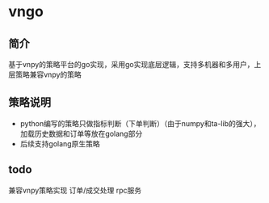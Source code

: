 # vngo

## 简介
基于vnpy的策略平台的go实现，采用go实现底层逻辑，支持多机器和多用户，上层策略兼容vnpy的策略

## 策略说明
- python编写的策略只做指标判断（下单判断）（由于numpy和ta-lib的强大），加载历史数据和订单等放在golang部分
- 后续支持golang原生策略


## todo
兼容vnpy策略实现
订单/成交处理
rpc服务
